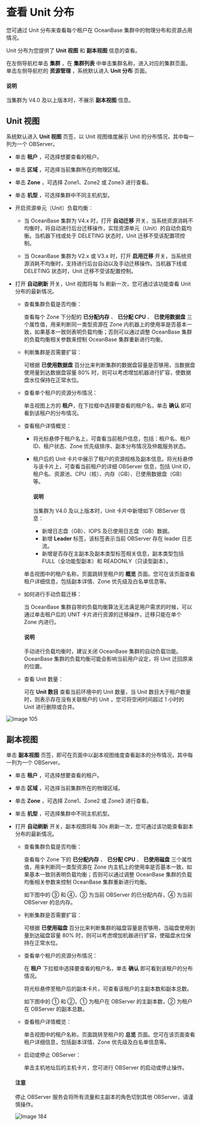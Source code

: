 # 查看 Unit 分布

您可通过 Unit 分布来查看每个租户在 OceanBase 集群中的物理分布和资源占用情况。

Unit 分布为您提供了 **Unit 视图** 和 **副本视图** 信息的查看。

在左侧导航栏单击 **集群** ，在 **集群列表** 中单击集群名称，进入对应的集群页面。单击左侧导航栏的 **资源管理** ，系统默认进入 **Unit 分布** 页面。

  <main id="notice" type='explain'>
    <h4>说明</h4>
    <p>当集群为 V4.0 及以上版本时，不展示 <strong>副本视图</strong> 信息。</p>
  </main>

## Unit 视图

系统默认进入 **Unit 视图** 页签，以 Unit 视图维度展示 Unit 的分布情况，其中每一列为一个 OBServer。

* 单击 **租户** ，可选择想要查看的租户。

* 单击 **区域** ，可选择当前集群所在的物理区域。

* 单击 **Zone** ，可选择 Zone1、Zone2 或 Zone3 进行查看。

* 单击 **机型** ，可选择集群中不同主机机型。

* 开启资源单元（Unit）负载均衡：

  * 当 OceanBase 集群为 V4.x 时，打开 **自动迁移** 开关，当系统资源消耗不均衡时，将自动进行后台迁移操作，实现资源单元（Unit）的自动负载均衡。当机器下线或处于 DELETING 状态时，Unit 迁移不受该配置项控制。

  * 当 OceanBase 集群为 V2.x 或 V3.x 时，打开 **启用迁移** 开关，当系统资源消耗不均衡时，支持进行后台自动以及手动迁移操作。当机器下线或 DELETING 状态时，Unit 迁移不受该配置控制。

* 打开 **自动刷新** 开关，Unit 视图将每 1s 刷新一次，您可通过该功能查看 Unit 分布的最新情况。

  * 查看集群负载是否均衡：

    查看每个 Zone 下分配的 **已分配内存** 、 **已分配 CPU** 、 **已使用数据盘** 三个属性值，用来判断同一类型资源在 Zone 内机器上的使用率是否基本一致，如果基本一致则表明负载均衡；否则可以通过调整 OceanBase 集群的负载均衡相关参数来控制 OceanBase 集群重新进行均衡。

  * 判断集群是否需要扩容：

    可根据 **已使用数据盘** 百分比来判断集群的数据盘容量是否够用，当数据盘使用量到达数据盘容量 80% 时，则可以考虑增加机器进行扩容，使数据盘水位保持在正常水位。

  * 查看单个租户的资源分布情况：

    单击视图上方的 **租户**，在下拉框中选择要查看的租户名，单击 **确认** 即可看到该租户的分布情况。

  * 查看租户详情概览：

    * 将光标悬停于租户名上，可查看当前租户信息，包括：租户名、租户 ID、租户状态、Zone 优先级排序、副本分布情况及仲裁服务状态。
    * 租户后的 Unit 卡片中展示了租户的资源规格及副本信息。将光标悬停与该卡片上，可查看当前租户的详细 OBServer 信息，包括 Unit ID，租户名、资源池、CPU（核）、内存（GB）、已使用数据盘（GB）等。

        <main id="notice" type='explain'>
        <h4>说明</h4>
        <p>当集群为 V4.0 及以上版本时，Unit 卡片中新增如下 OBServer 信息：<ul><li>新增日志盘（GB）、IOPS 及已使用日志盘（GB）数据。</li><li>新增 <b>Leader</b> 标签，该标签表示当前 OBServer 存在 leader 日志流。</li><li>新增是否存在主副本及副本类型标签相关信息，副本类型包括 FULL（全功能型副本）和 READONLY（只读型副本）。</li></ul></p>
        </main>

    单击视图中的租户名称，页面跳转至租户的 **概览** 页面。您可在该页面查看租户详细信息，包括副本详情、Zone 优先级及白名单信息等。

  * 如何进行手动负载迁移：

    当 OceanBase 集群自带的负载均衡算法无法满足用户需求的时候，可以通过单击租户后的 UNIT 卡片进行资源的迁移操作，迁移只能在单个 Zone 内进行。

    <main id="notice" type='explain'>
    <h4>说明</h4>
    <p>手动进行负载均衡时，建议关闭 OceanBase 集群的自动负载功能。OceanBase 集群的负载均衡可能会影响当前用户设定，将 Unit 迁回原来的位置。</p>
    </main>

  * 查看 Unit 数量：
  
      可在 **Unit 数目** 查看当前环境中的 Unit 数量，当 Unit 数目大于租户数量时，则表示存在没有关联租户的 Unit ，您可将空闲时间超过 1 小时的 Unit 进行删除或合并。

![Image 105](https://obbusiness-private.oss-cn-shanghai.aliyuncs.com/doc/img/ocp/420/Unit%E5%88%86%E5%B8%83.png)

## 副本视图

单击 **副本视图** 页签，即可在页面中以副本视图维度查看副本的分布情况，其中每一列为一个 OBServer。

* 单击 **租户** ，可选择想要查看的租户。

* 单击 **区域** ，可选择当前集群所在的物理区域。

* 单击 **Zone** ，可选择 Zone1、Zone2 或 Zone3 进行查看。

* 单击 **机型** ，可选择集群中不同主机机型。

* 打开 **自动刷新** 开关，副本视图将每 30s 刷新一次，您可通过该功能查看副本分布的最新情况。

  * 查看集群负载是否均衡：

    查看每个 Zone 下的 **已分配内存** 、 **已分配 CPU** 、 **已使用磁盘** 三个属性值，用来判断同一类型资源在 Zone 内主机上的使用率是否基本一致，如果基本一致则表明负载均衡；否则可以通过调整 OceanBase 集群的负载均衡相关参数来控制 OceanBase 集群重新进行均衡。

    如下图中的 ③ 和 ④，③ 为当前 OBServer 的已分配内存，④ 为当前 OBServer 的总内存。

  * 判断集群是否需要扩容：

    可根据 **已使用磁盘** 百分比来判断集群的磁盘容量是否够用，当磁盘使用到量到达磁盘容量 80% 时，则可以考虑增加机器进行扩容，使磁盘水位保持在正常水位。

  * 查看单个租户的资源分布情况：

    在 **租户** 下拉框中选择要查看的租户名，单击 **确认** 即可看到该租户的分布情况。

    将光标悬停至租户后的副本卡片，可查看该租户的主副本数和副本总数。

    如下图中的 ① 和 ②，① 为租户在 OBServer 的主副本数，② 为租户在 OBServer 的副本总数。

  * 查看租户详情概览：

    单击视图中的租户名称，页面跳转至租户的 **总览** 页面。您可在该页面查看租户详细信息，包括副本详情、Zone 优先级及白名单信息等。

  * 启动或停止 OBServer：

    单击主机地址后的主机卡片，您可进行 OBServer 的启动或停止操作。

   <main id="notice" type='notice'>
    <h4>注意</h4>
    <p>停止 OBServer 服务会将所有流量和主副本的角色切到其他 OBServer，请谨慎操作。</p>
   </main>

  ![Image 184](https://help-static-aliyun-doc.aliyuncs.com/assets/img/zh-CN/7548099461/p429893.png)
